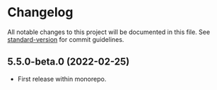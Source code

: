 # Changelog

All notable changes to this project will be documented in this file. See [standard-version](https://github.com/conventional-changelog/standard-version) for commit guidelines.

## 5.5.0-beta.0 (2022-02-25)

- First release within monorepo.
